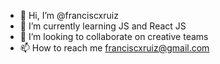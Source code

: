 - 👋 Hi, I’m @franciscxruiz
- 🌱 I’m currently learning JS and React JS
- 💞️ I’m looking to collaborate on creative teams
- 📫 How to reach me franciscxruiz@gmail.com

<!---
franciscxruiz/franciscxruiz is a ✨ special ✨ repository because its `README.md` (this file) appears on your GitHub profile.
You can click the Preview link to take a look at your changes.
--->

